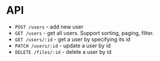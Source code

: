 
# API

* `POST /users` - add new user
* `GET /users` - get all users. Support sorting, paging, filter.
* `GET /users/:id` - get a user by specifying its id
* `PATCH /users/:id` - update a user by id
* `DELETE /files/:id` - delete a user by id

